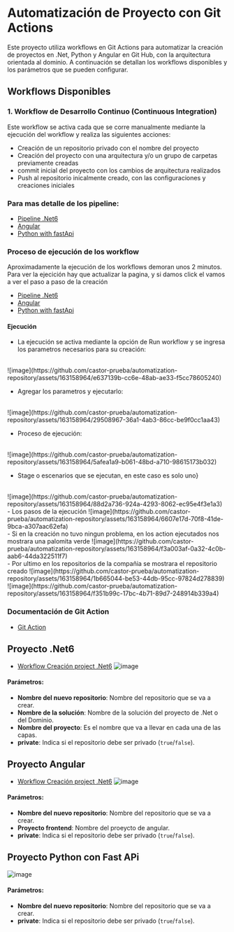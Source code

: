 # Automatización de Proyecto con Git Actions

Este proyecto utiliza workflows en Git Actions para automatizar la creación de proyectos en .Net, Python y Angular en Git Hub, con la arquitectura orientada al dominio. A continuación se detallan los workflows disponibles y los parámetros que se pueden configurar.

## Workflows Disponibles

### 1. Workflow de Desarrollo Continuo (Continuous Integration)

Este workflow se activa cada que se corre manualmente mediante la ejecución del workflow y realiza las siguientes acciones:

- Creación de un repositorio privado con el nombre del proyecto
- Creación del proyecto con una arquitectura y/o un grupo de carpetas previamente creadas 
- commit inicial del proyecto con los cambios de arquitectura realizados
- Push al repositorio inicalmente creado, con las configuraciones y creaciones iniciales

### Para mas detalle de los pipeline:

- [Pipeline .Net6 ](https://github.com/castor-prueba/automatization-repository/blob/main/.github/workflows/net6.yml)
- [Angular](https://github.com/castor-prueba/automatization-repository/blob/main/.github/workflows/angular.yml)
- [Python with fastApi ](https://github.com/castor-prueba/automatization-repository/blob/main/.github/workflows/python-architecture-domain.yml)


### Proceso de ejecución de los workflow
Aproximadamente la ejecución de los workflows demoran unos 2 minutos. Para ver la ejecición hay que actualizar la pagina, y si damos click el vamos a ver el paso a paso de la creación

- [Pipeline .Net6 ](https://github.com/castor-prueba/automatization-repository/actions/workflows/net6.yml)
- [Angular](https://github.com/castor-prueba/automatization-repository/actions/workflows/angular.yml)
- [Python with fastApi ](https://github.com/castor-prueba/automatization-repository/actions/workflows/python-architecture-domain.yml)

 #### Ejecución

- La ejecución se activa mediante la opción de Run workflow y se ingresa los parametros necesarios para su creación:
<br>
![image](https://github.com/castor-prueba/automatization-repository/assets/163158964/e637139b-cc6e-48ab-ae33-f5cc78605240)

- Agregar los parametros y ejecutarlo:
<br>
![image](https://github.com/castor-prueba/automatization-repository/assets/163158964/29508967-36a1-4ab3-86cc-be9f0cc1aa43)

- Proceso de ejecución:
<br>
![image](https://github.com/castor-prueba/automatization-repository/assets/163158964/5afea1a9-b061-48bd-a710-98615173b032)

- Stage o escenarios que se ejecutan, en este caso es solo uno}
<br>
![image](https://github.com/castor-prueba/automatization-repository/assets/163158964/88d2a736-924a-4293-8062-ec95e4f3e1a3)
<br>
 - Los pasos de la ejecución
![image](https://github.com/castor-prueba/automatization-repository/assets/163158964/6607e17d-70f8-41de-9bca-a307aac62efa)
<br>
- Si en la creación no tuvo ningun problema, en los action ejecutados nos mostrara una palomita verde
![image](https://github.com/castor-prueba/automatization-repository/assets/163158964/f3a003af-0a32-4c0b-aab6-44da322511f7)
<br>
- Por ultimo en los repositorios de la compañia se mostrara el repositorio creado 
![image](https://github.com/castor-prueba/automatization-repository/assets/163158964/1b665044-be53-44db-95cc-97824d278839)
![image](https://github.com/castor-prueba/automatization-repository/assets/163158964/f351b99c-17bc-4b71-89d7-248914b339a4)
<br>

### Documentación de Git Action
- [Git Action](https://docs.github.com/es/actions)


## Proyecto .Net6
- [Workflow Creación project .Net6](https://github.com/castor-prueba/automatization-repository/actions/workflows/net6.yml)
![image](https://github.com/castor-prueba/automatization-repository/assets/163158964/48ef1e79-855e-4135-bf5e-beb6f1474cc6)


#### Parámetros:
- **Nombre del nuevo repositorio**: Nombre del repositorio que se va a crear.
- **Nombre de la solución**: Nombre de la solución del proyecto de .Net o del Dominio.
- **Nombre del proyecto**: Es el nombre que va a llevar en cada una de las capas.
- **private**: Indica si el repositorio debe ser privado (`true`/`false`).

## Proyecto Angular
- [Workflow Creación project .Net6](https://github.com/castor-prueba/automatization-repository/actions/workflows/net6.yml)
![image](https://github.com/castor-prueba/automatization-repository/assets/163158964/744ba534-a8c5-47a4-b5da-514a9edbd1a7)
#### Parámetros:
- **Nombre del nuevo repositorio**: Nombre del repositorio que se va a crear.
- **Proyecto frontend**: Nombre del proeycto de angular.
- **private**: Indica si el repositorio debe ser privado (`true`/`false`).

## Proyecto Python con Fast APi
![image](https://github.com/castor-prueba/automatization-repository/assets/163158964/03546947-b398-461f-9afe-c2c3288a72c6)
#### Parámetros:
- **Nombre del nuevo repositorio**: Nombre del repositorio que se va a crear.
- **private**: Indica si el repositorio debe ser privado (`true`/`false`).

